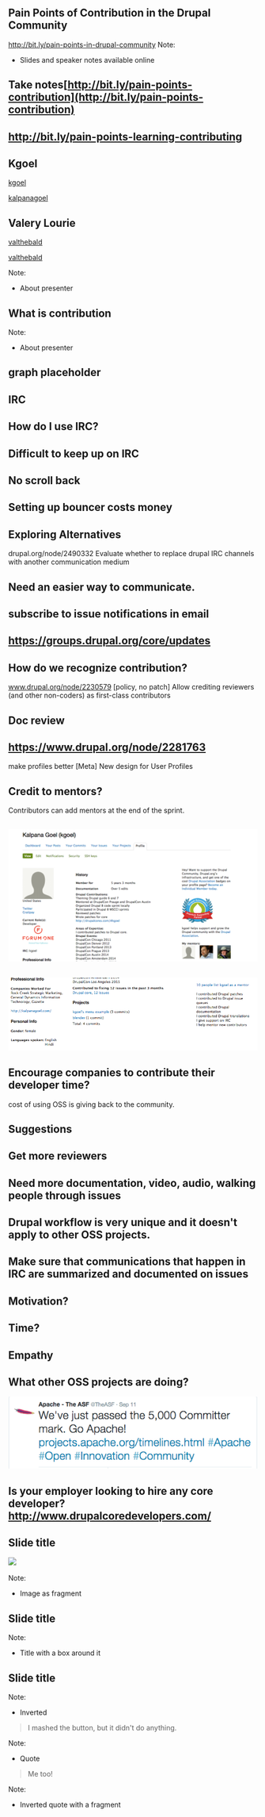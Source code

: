 ## Pain Points of Contribution in the Drupal Community


http://bit.ly/pain-points-in-drupal-community
Note:
- Slides and speaker notes available online

## Take notes[http://bit.ly/pain-points-contribution](http://bit.ly/pain-points-contribution)



## http://bit.ly/pain-points-learning-contributing



## Kgoel

<a href="https://www.drupal.org/u/kgoel"><i class="fa fa-drupal"></i> kgoel</a>

<a href="https://twitter.com/kalpanagoel"><i class="fa fa-twitter"></i> kalpanagoel</a>



<!-- .slide: data-background="custom/images/" data-background-size="" data-state="show-header" data-header="" -->
## Valery Lourie

<a href="https://www.drupal.org/u/valthebald"><i class="fa fa-drupal"></i> valthebald</a>

<a href="https://twitter.com/valthebald"><i class="fa fa-twitter"></i> valthebald</a>

Note:
- About presenter



<!-- .element: class="heading" -->
<!-- .slide: data-background="custom/images/mentoring.jpg" data-background-size="" data-state="show-header" data-header="" -->
## What is contribution
Note:
- About presenter

<!-- .slide: data-background="custom/images/" data-background-size="" data-state="show-header" data-header="" -->
## graph placeholder


## IRC

## How do I use IRC?

## Difficult to keep up on IRC

## No scroll back

## Setting up bouncer costs money


## Exploring Alternatives
drupal.org/node/2490332
Evaluate whether to replace drupal IRC channels with another communication medium

## Need an easier way to communicate.
## subscribe to issue notifications in email
## https://groups.drupal.org/core/updates


## How do we recognize contribution?
www.drupal.org/node/2230579
[policy, no patch] Allow crediting reviewers (and other non-coders) as first-class contributors


## Doc review


## https://www.drupal.org/node/2281763
make profiles better [Meta] New design for User Profiles




## Credit to mentors?
Contributors can add mentors at the end of the sprint.

##
<img src="custom/images/bio-1.png" class="fragment" />

##
<img src="custom/images/bio-2.png" class="fragment" />


## Encourage companies to contribute their developer time?
 cost of using OSS is giving back to the community.




## Suggestions




## Get more reviewers




##  Need more documentation, video, audio, walking people through issues





## Drupal workflow is very unique and it doesn't apply to other OSS projects.





## Make sure that communications that happen in IRC are summarized and documented on issues





## Motivation?





## Time?





## Empathy




## What other OSS projects are doing?

<img src="apache_contributors.png" />




## Is your employer looking to hire any core developer? http://www.drupalcoredevelopers.com/



## Slide title
<img src="custom/images/" class="fragment">

Note:
- Image as fragment



## Slide title
<!-- .element: class="heading" -->

Note:
- Title with a box around it



## Slide title
<!-- .element: class="heading invert" -->

Note:
- Inverted



> <i class="fa fa-quote-left"></i>
> I mashed the button, but it didn't do anything.
> <i class="fa fa-quote-right"></i>

Note:
- Quote



> <!-- .element: class="invert" -->
> <i class="fa fa-quote-left"></i>
> Me too!
> <i class="fa fa-quote-right"></i>
> <i class="fa fa-heart fragment current-visible" style="color: #c00;"></i>

Note:
- Inverted quote with a fragment
